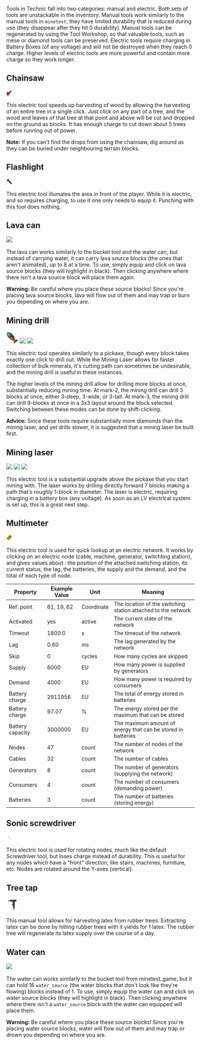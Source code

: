 Tools in Technic fall into two categories: manual and electric. Both sets of tools are unstackable in the inventory. Manual tools work similarly to the manual tools in `minetest`, they have limited durability that is reduced during use (they disappear after they hit 0 durability). Manual tools can be regenerated by using the Tool Workshop, so that valuable tools, such as mese or diamond tools can be preserved. Electric tools require charging in Battery Boxes (of any voltage) and will not be destroyed when they reach 0 charge. Higher levels of electric tools are more powerful and contain more charge so they work longer.

## Chainsaw

<img src="../textures/technic_chainsaw.png"/>

This electric tool speeds up harvesting of wood by allowing the harvesting of an entire tree in a single click. Just click on any part of a tree, and the wood and leaves of that tree at that point and above will be cut and dropped on the ground as blocks. It has enough charge to cut down about 5 trees before running out of power.

**Note:** If you can't find the drops from using the chainsaw, dig around as they can be buried under neighbouring terrain blocks.

## Flashlight

<img src="../textures/technic_flashlight.png"/>

This electric tool illumates the area in front of the player. While it is electric, and so requires charging, to use it one only needs to equip it. Punching with this tool does nothing.

## Lava can

<img src="../textures/technic_lava_can.png"/>

The lava can works similarly to the bucket tool and the water can, but instead of carrying water, it can carry lava source blocks (the ones that aren't animated), up to 8 at a time. To use, simply equip and click on lava source blocks (they will highlight in black). Then clicking anywhere where there isn't a lava source block will place them again.

**Warning:** Be careful where you place these source blocks! Since you're placing lava source blocks, lava will flow out of them and may trap or burn you depending on where you are.

## Mining drill

<img src="../textures/technic_mining_drill.png"/>
<img src="../textures/technic_mining_drill_mk2.png"/>
<img src="../textures/technic_mining_drill_mk3.png"/>

This electric tool operates similarly to a pickaxe, though every block takes exactly one click to drill out. While the Mining Laser allows for faster collection of bulk minerals, it's cutting path can sometimes be undesirable, and the mining drill is useful in these instances.

The higher levels of the mining drill allow for drilling more blocks at once, substantially reducing mining time. At mark-2, the mining drill can drill 3 blocks at once, either 3-deep, 3-wide, or 3-tall. At mark-3, the mining drill can drill 9-blocks at once in a 3x3 layout around the block selected. Switching between these modes can be done by shift-clicking.

**Advice:** Since these tools require substantially more diamonds than the mining laser, and yet drills slower, it is suggested that a mining laser be built first.

## Mining laser

<img src="../textures/technic_mining_laser_mk1.png"/>
<img src="../textures/technic_mining_laser_mk2.png"/>
<img src="../textures/technic_mining_laser_mk3.png"/>

This electric tool is a substantial upgrade above the pickaxe that you start mining with. The laser works by drilling directly forward 7 blocks making a path that's roughly 1-block in diameter. The laser is electric, requiring charging in a battery box (any voltage). As soon as an LV electrical system is set up, this is a great next step.

## Multimeter

<img src="../textures/technic_multimeter.png"/>

This electric tool is used for quick lookup at an electric network. It works by clicking on an electric node (cable, machine, generator, switchting station), and gives values about : the position of the attached switching station, its current status, the lag, the batteries, the supply and the demand, and the total of each type of node.

| Property         | Example Value | Unit       | Meaning                                                       |
|------------------|---------------|------------|---------------------------------------------------------------|
| Ref. point       | 61, 19, 62    | Coordinate | The location of the switching station attached to the network |
| Activated        | yes           | active     | The current state of the network                              |
| Timeout          | 1800.0        | s          | The timeout of the network                                    |
| Lag              | 0.60          | ms         | The lag generated by the network                              |
| Skip             | 0             | cycles     | How many cycles are skipped                                   |
| Supply           | 6000          | EU         | How many power is supplied by generators                      |
| Demand           | 4000          | EU         | How many power is required by consumers                       |
| Battery charge   | 2911956       | EU         | The total of energy stored in batteries                       |
| Battery charge   | 97.07         | %          | The energy stored per the maximum that can be stored          |
| Battery capacity | 3000000       | EU         | The maximum amount of energy that can be stored in batteries  |
| Nodes            | 47            | count      | The number of nodes of the network                            |
| Cables           | 32            | count      | The number of cables                                          |
| Generators       | 8             | count      | The number of generators (supplying the network)              |
| Consumers        | 4             | count      | The number of consumers (demanding power)                     |
| Batteries        | 3             | count      | The number of batteries (storing energy)                      |

## Sonic screwdriver

<img src="../textures/technic_sonic_screwdriver.png"/>

This electric tool is used for rotating nodes, much like the default Screwdriver tool, but loses charge instead of durability. This is useful for any nodes which have a "front" direction, like stairs, machines, furniture, etc. Nodes are rotated around the Y-axes (vertical).

## Tree tap

<img src="../textures/technic_tree_tap.png"/>

This manual tool allows for harvesting latex from rubber trees. Extracting latex can be done by hitting rubber trees with it yields for 1 latex. The rubber tree will regenerate its latex supply over the course of a day.

## Water can

<img src="../textures/technic_water_can.png"/>

The water can works similarly to the bucket tool from minetest_game, but it can hold 16 `water_source` (the water blocks that don't look like they're flowing) blocks instead of 1. To use, simply equip the water can and click on water source blocks (they will highlight in black). Then clicking anywhere where there isn't a `water_source` block with the water can equipped will place them.

**Warning:** Be careful where you place these source blocks! Since you're placing water source blocks, water will flow out of them and may trap or drown you depending on where you are.
